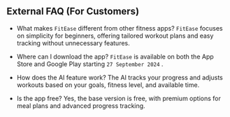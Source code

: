## External FAQ (For Customers)

- What makes `FitEase` different from other fitness apps?
  `FitEase` focuses on simplicity for beginners, offering tailored workout plans and easy tracking without unnecessary features.

- Where can I download the app?
  `FitEase` is available on both the App Store and Google Play starting `27 September 2024` .

- How does the AI feature work?
  The AI tracks your progress and adjusts workouts based on your goals, fitness level, and available time.

- Is the app free?
  Yes, the base version is free, with premium options for meal plans and advanced progress tracking.